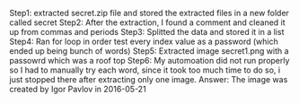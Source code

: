 Step1: extracted secret.zip file and stored the extracted files in a new folder called secret
Step2: After the extraction, I found a comment and cleaned it up from commas and periods
Step3: Splitted the data and stored it in a list
Step4: Ran for loop in order test every index value as a password (which ended up being bunch of words)
Step5: Extracted image secret1.png with a passowrd which was a roof top
Step6: My automoation did not run properly so I had to manually try each word, since it took too much time to do so, i just stopped there after extracting only one image. 
Answer: The image was created by Igor Pavlov in 2016-05-21
